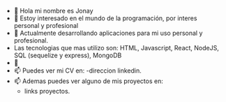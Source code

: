 - 👋 Hola mi nombre es Jonay
- 👀 Estoy interesado en el mundo de la programación, por interes personal y profesional
- 🌱 Actualmente desarrollando aplicaciones para mi uso personal y profesional.
-  Las tecnologias que mas utilizo son: HTML, Javascript, React, NodeJS, SQL (sequelize y express), MongoDB
- 💞️ 
- 📫 Puedes ver mi CV en: -direccion linkedin.
- 📫 Ademas puedes ver alguno de mis proyectos en:
  * links proyectos.

